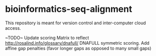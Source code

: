 # bioinformatics-seq-alignment
This repository is meant for version control and inter-computer cloud access.

~TODO~
  Update scoring Matrix to reflect http://rosalind.info/glossary/dnafull/ DNAFULL symmetric scoring.
  Add affine gap penalties (favor longer gaps as opposed to many small gaps)
 
  
